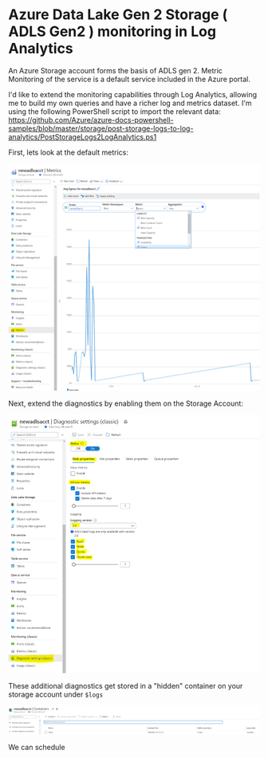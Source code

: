 # Azure Data Lake Gen 2 Storage ( ADLS Gen2 ) monitoring in Log Analytics

An Azure Storage account forms the basis of ADLS gen 2. Metric Monitoring of the service is a default service included in the Azure portal.

I'd like to extend the monitoring capabilities through Log Analytics, allowing me to build my own queries and have a richer log and metrics dataset.
I'm using the following PowerShell script to import the relevant data: https://github.com/Azure/azure-docs-powershell-samples/blob/master/storage/post-storage-logs-to-log-analytics/PostStorageLogs2LogAnalytics.ps1 

First, lets look at the default metrics:

![Screenshot](https://github.com/verboompj/Other/blob/master/Pictures/default%20metricsPNG.PNG)

Next, extend the diagnostics by enabling them on the Storage Account:

![Screenshot](https://github.com/verboompj/Other/blob/master/Pictures/diagsa.PNG)

These additional diagnostics get stored in a "hidden" container on your storage account under `$logs` 

![Screenshot](https://github.com/verboompj/Other/blob/master/Pictures/logssa.PNG)

We can schedule 
